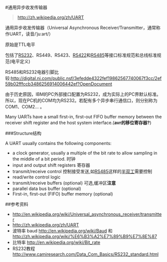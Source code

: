 #通用异步收发传输器

> http://zh.wikipedia.org/zh/UART

通用异步收发传输器（Universal Asynchronous Receiver/Transmitter，通常称作UART，读音/ˈjuːart/）

原始是TTL电平

包括了[RS232](http://zh.wikipedia.org/wiki/RS-232)、RS449、RS423、[RS422](http://zh.wikipedia.org/wiki/EIA-422)和[RS485](http://zh.wikipedia.org/wiki/RS-485)等接口标准规范和总线标准规范(电平定义)

RS485和RS232电器引脚比较:http://digital.ni.com/public.nsf/3efedde4322fef19862567740067f3cc/2ef59b02fffccb3486256914006442ef?OpenDocument

由于历史原因，IBM的PC外部接口配置为RS232，成为实际上的PC界默认标准。所以，现在PC机的COM均为RS232。若配有多个异步串行通信口，则分别称为COM1、COM2... 。


Many UARTs have a small first-in, first-out FIFO buffer memory between the receiver shift register and the host system interface.(**avr的移位寄存器?**)

###Structure结构

A UART usually contains the following components:
* a clock generator, usually a multiple of the bit rate to allow sampling in the middle of a bit period. 时钟
* input and output shift registers 寄存器
* transmit/receive control  控制接受发送,如[RS485](http://zh.wikipedia.org/wiki/RS-485)这样的[半双工](http://zh.wikipedia.org/wiki/%E5%8D%8A%E9%9B%99%E5%B7%A5)需要控制
* read/write control logic
* transmit/receive buffers (optional) 可选,缓冲区**注意**
* parallel data bus buffer (optional)
* First-in, first-out (FIFO) buffer memory (optional)

##参考资料
* <http://en.wikipedia.org/wiki/Universal_asynchronous_receiver/transmitter>
* <http://zh.wikipedia.org/zh/UART>
* 波特率 baud http://en.wikipedia.org/wiki/Baud 和 http://zh.wikipedia.org/wiki/%E6%B3%A2%E7%89%B9%E7%8E%87
* 比特率 http://en.wikipedia.org/wiki/Bit_rate 
* RS232教程 http://www.camiresearch.com/Data_Com_Basics/RS232_standard.html